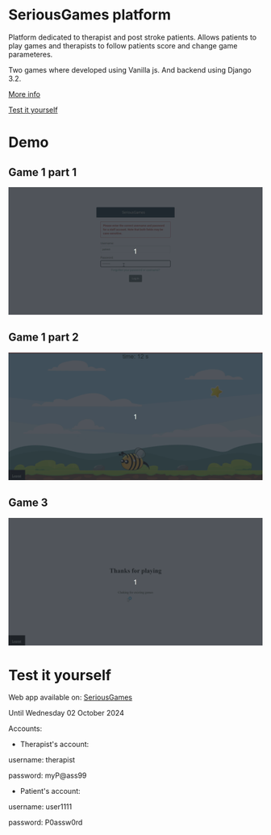 # SeriousGames platform

Platform dedicated to therapist and post stroke patients. Allows patients to play games and therapists to follow patients score and change game parameteres.

Two games where developed using Vanilla js. And backend using Django 3.2.

[More info](Report/Development%20of%20a%20cognitive%20rehabilitation%20Web%20application%20for%20post-stroke%20patients.pdf)

[Test it yourself](#test-it-yourself)
# Demo

## Game 1 part 1
<img src='readme/demo_game_1.gif'/>

## Game 1 part 2
<img src='readme/demo_game2.gif'/>

## Game 3
<img src='readme/demo_game3.gif'/>

# Test it yourself

Web app available on: [SeriousGames](https://fatben.pythonanywhere.com/)

Until Wednesday 02 October 2024

Accounts:

- Therapist's account:

username: therapist

password: myP@ass99

- Patient's account:

username: user1111

password: P0assw0rd 
